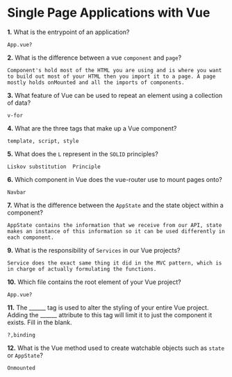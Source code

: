 # Single Page Applications with Vue

**1.** What is the entrypoint of an application?
<!-- enter you answer in the space below -->
```
App.vue?
```
**2.** What is the difference between a vue `component` and `page`?
<!-- enter you answer in the space below -->
```
Component's hold most of the HTML you are using and is where you want to build out most of your HTML then you import it to a page. A page mostly holds onMounted and all the imports of components.
```
**3.** What feature of Vue can be used to repeat an element using a collection of data?
<!-- enter you answer in the space below -->
```
v-for
```
**4.** What are the three tags that make up a Vue component?
<!-- enter you answer in the space below -->
```
template, script, style
```
**5.** What does the `L` represent in the `SOLID` principles?
<!-- enter you answer in the space below -->
```
Liskov substitution  Principle
```
**6.** Which component in Vue does the vue-router use to mount pages onto?
<!-- enter you answer in the space below -->
```
Navbar
```
**7.** What is the difference between the `AppState` and the state object within a component?
<!-- enter you answer in the space below -->
```
AppState contains the information that we receive from our API, state makes an instance of this information so it can be used differently in each component.
```
**9.** What is the responsibility of `Services` in our Vue projects?
<!-- enter you answer in the space below -->
```
Service does the exact same thing it did in the MVC pattern, which is in charge of actually formulating the functions.
```
**10.** Which file contains the root element of your Vue project?
<!-- enter you answer in the space below -->
```
App.vue?
```
**11.** The ______ tag is used to alter the styling of your entire Vue project.  Adding the ______ attribute to this tag will limit it to just the component it exists.  Fill in the blank.
<!-- enter you answer in the space below -->
```
?,binding
```
**12.** What is the Vue method used to create watchable objects such as `state` or `AppState`?
<!-- enter you answer in the space below -->
```
Onmounted
```